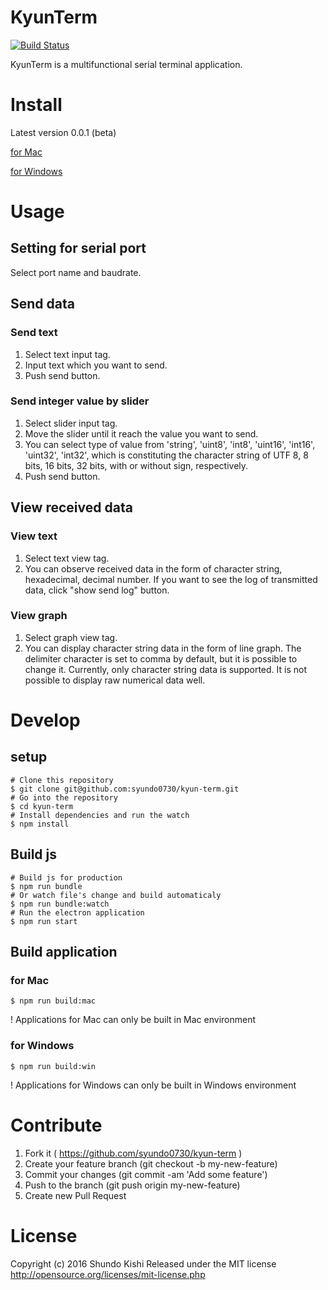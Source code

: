 # KyunTerm
[![Build Status](https://travis-ci.org/syundo0730/kyun-term.svg?branch=master)](https://travis-ci.org/syundo0730/kyun-term)

KyunTerm is a multifunctional serial terminal application.

# Install
Latest version 0.0.1 (beta)

[for Mac](https://github.com/syundo0730/kyun-term/releases/download/v0.0.1/KyunTerm-0.0.1.dmg)

[for Windows](https://github.com/syundo0730/kyun-term/releases/download/v0.0.1/KyunTerm.Setup.0.0.1.zip)

# Usage
## Setting for serial port
Select port name and baudrate.

## Send data
### Send text
1. Select text input tag.
2. Input text which you want to send.
3. Push send button.

### Send integer value by slider
1. Select slider input tag.
2. Move the slider until it reach the value you want to send.
3. You can select type of value from 'string', 'uint8', 'int8', 'uint16', 'int16', 'uint32', 'int32', which is constituting the character string of UTF 8, 8 bits, 16 bits, 32 bits, with or without sign, respectively.
4. Push send button.

## View received data
### View text
1. Select text view tag.
2. You can observe received data in the form of character string, hexadecimal, decimal number.
If you want to see the log of transmitted data, click "show send log" button.

### View graph
1. Select graph view tag.
2. You can display character string data in the form of line graph. The delimiter character is set to comma by default, but it is possible to change it. Currently, only character string data is supported. It is not possible to display raw numerical data well.

# Develop
## setup
```
# Clone this repository
$ git clone git@github.com:syundo0730/kyun-term.git
# Go into the repository
$ cd kyun-term
# Install dependencies and run the watch
$ npm install
```
## Build js
```
# Build js for production
$ npm run bundle
# Or watch file's change and build automaticaly
$ npm run bundle:watch
# Run the electron application
$ npm run start
```
## Build application
### for Mac
```
$ npm run build:mac
```
! Applications for Mac can only be built in Mac environment

### for Windows
```
$ npm run build:win
```
! Applications for Windows can only be built in Windows environment

# Contribute
1. Fork it ( https://github.com/syundo0730/kyun-term )
2. Create your feature branch (git checkout -b my-new-feature)
3. Commit your changes (git commit -am 'Add some feature')
4. Push to the branch (git push origin my-new-feature)
5. Create new Pull Request

# License
Copyright (c) 2016 Shundo Kishi
Released under the MIT license
http://opensource.org/licenses/mit-license.php